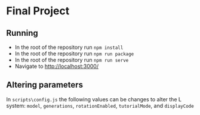 # Final Project

## Running

-   In the root of the repository run `npm install`
-   In the root of the repository run `npm run package`
-   In the root of the repository run `npm run serve`
-   Navigate to <http://localhost:3000/>

## Altering parameters

In `scripts\config.js` the following values can be changes to alter the L system: `model`, `generations`, `rotationEnabled`, `tutorialMode`, and `displayCode`
